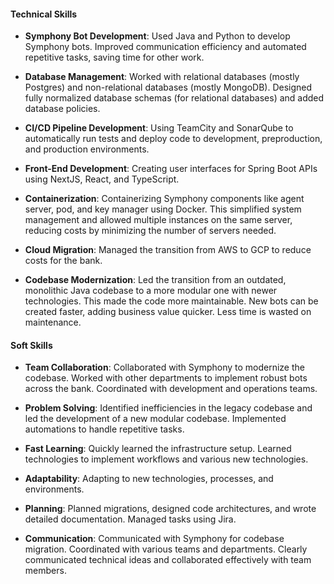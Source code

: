 #### Technical Skills

- **Symphony Bot Development**: Used Java and Python to develop Symphony bots. Improved communication efficiency and automated repetitive tasks, saving time for other work.

- **Database Management**: Worked with relational databases (mostly Postgres) and non-relational databases (mostly MongoDB). Designed fully normalized database schemas (for relational databases) and added database policies.

- **CI/CD Pipeline Development**: Using TeamCity and SonarQube to automatically run tests and deploy code to development, preproduction, and production environments.

- **Front-End Development**: Creating user interfaces for Spring Boot APIs using NextJS, React, and TypeScript.

- **Containerization**: Containerizing Symphony components like agent server, pod, and key manager using Docker. This simplified system management and allowed multiple instances on the same server, reducing costs by minimizing the number of servers needed.

- **Cloud Migration**: Managed the transition from AWS to GCP to reduce costs for the bank.

- **Codebase Modernization**: Led the transition from an outdated, monolithic Java codebase to a more modular one with newer technologies. This made the code more maintainable. New bots can be created faster, adding business value quicker. Less time is wasted on maintenance.

#### Soft Skills

- **Team Collaboration**: Collaborated with Symphony to modernize the codebase. Worked with other departments to implement robust bots across the bank. Coordinated with development and operations teams.

- **Problem Solving**: Identified inefficiencies in the legacy codebase and led the development of a new modular codebase. Implemented automations to handle repetitive tasks.

- **Fast Learning**: Quickly learned the infrastructure setup. Learned technologies to implement workflows and various new technologies.

- **Adaptability**: Adapting to new technologies, processes, and environments.

- **Planning**: Planned migrations, designed code architectures, and wrote detailed documentation. Managed tasks using Jira.

- **Communication**: Communicated with Symphony for codebase migration. Coordinated with various teams and departments. Clearly communicated technical ideas and collaborated effectively with team members.